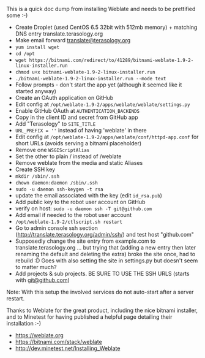 This is a quick doc dump from installing Weblate and needs to be prettified some :-)

* Create Droplet (used CentOS 6.5 32bit with 512mb memory) + matching DNS entry translate.terasology.org
* Make email forward translate@terasology.org
* `yum install wget`
* `cd /opt`
*  `wget https://bitnami.com/redirect/to/41289/bitnami-weblate-1.9-2-linux-installer.run`
* `chmod u+x bitnami-weblate-1.9-2-linux-installer.run`
* `./bitnami-weblate-1.9-2-linux-installer.run --mode text`
* Follow prompts - don't start the app yet (although it seemed like it started anyway)
* Create an OAuth application on GitHub
* Edit config at `/opt/weblate-1.9-2/apps/weblate/weblate/settings.py`
 * Enable GitHub OAuth at `AUTHENTICATION_BACKENDS`
 * Copy in the client ID and secret from GitHub app
 * Add "Terasology" to `SITE_TITLE`
 * `URL_PREFIX = ''` instead of having 'weblate' in there
* Edit config at `/opt/weblate-1.9-2/apps/weblate/conf/httpd-app.conf` for short URLs (avoids serving a bitnami placeholder)
 * Remove one `WSGIScriptAlias`
 * Set the other to plain / instead of /weblate
 * Remove weblate from the media and static Aliases
* Create SSH key
 * `mkdir /sbin/.ssh`
 * `chown daemon:daemon /sbin/.ssh`
 * `sudo -u daemon ssh-keygen -t rsa`
 * update the email associated with the key (edit `id_rsa.pub`)
* Add public key to the robot user account on GitHub
 * verify on host: `sudo -u daemon ssh -T git@github.com`
* Add email if needed to the robot user account
* `/opt/weblate-1.9-2/ctlscript.sh restart`
* Go to admin console ssh section (http://translate.terasology.org/admin/ssh/) and test host "github.com"
* Supposedly change the site entry from example.com to translate.terasology.org ... but trying that (adding a new entry then later renaming the default and deleting the extra) broke the site once, had to rebuild :D Goes with also setting the site in settings.py but doesn't seem to matter much?
* Add projects & sub projects. BE SURE TO USE THE SSH URLS (starts with git@github.com)

Note: With this setup the involved services do not auto-start after a server restart.

Thanks to Weblate for the great product, including the nice bitnami installer, and to Minetest for having published a helpful page detailing their installation :-)

* https://weblate.org
* https://bitnami.com/stack/weblate
* http://dev.minetest.net/Installing_Weblate